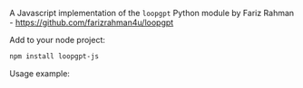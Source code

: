 A Javascript implementation of the `loopgpt` Python module by Fariz Rahman - https://github.com/farizrahman4u/loopgpt

Add to your node project:
```bash
npm install loopgpt-js
```

Usage example:
```js
```
